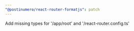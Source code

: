 ```yaml
---
"@postinumero/react-router-formatjs": patch
---
```


Add missing types for '/app/root' and '/react-router.config.ts'
